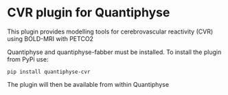 CVR plugin for Quantiphyse
==========================

This plugin provides modelling tools for cerebrovascular reactivity
(CVR) using BOLD-MRI with PETCO2

Quantiphyse and quantiphyse-fabber must be installed. To
install the plugin from PyPi use:

    pip install quantiphyse-cvr

The plugin will then be available from within Quantiphyse


